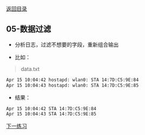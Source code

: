 <a href="https://github.com/pigzhuzhu55/hadoop_test">返回目录</a>

## 05-数据过滤


- 分析日志，过滤不想要的字段，重新组合输出

- 比如：
>  data.txt
```html
Apr 15 10:04:42 hostapd: wlan0: STA 14:7D:C5:9E:84
Apr 15 10:04:43 hostapd: wlan0: STA 14:7D:C5:9E:85
```

- 结果：
```html
Apr 15 10:04:42 STA 14:7D:C5:9E:84
Apr 15 10:04:43 STA 14:7D:C5:9E:85
```

<a href="../casewords">下一练习</a>
